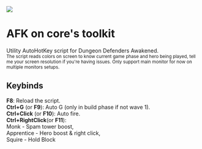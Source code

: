 
![](https://i.imgur.com/oZ3gHmt.png)
# AFK on core's toolkit  
Utility AutoHotKey script for Dungeon Defenders Awakened.  
<sub>The script reads colors on screen to know current game phase and hero being played, tell me your screen resolution if you're having issues. Only support main monitor for now on multiple monitors setups.</sub>
## Keybinds
**F8**: Reload the script.  
**Ctrl+G** (or **F9**): Auto G (only in build phase if not wave 1).  
**Ctrl+Click** (or **F10**): Auto fire.  
**Ctrl+RightClick**(or **F11**):   
  Monk - Spam tower boost,  
  Apprentice - Hero boost & right click,   
  Squire - Hold Block
